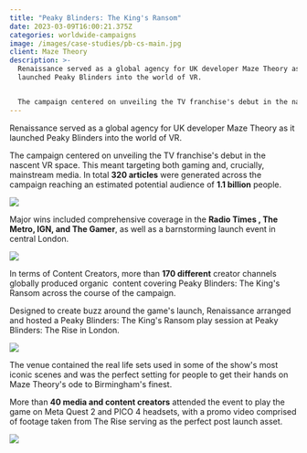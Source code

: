 ```yaml
---
title: "Peaky Blinders: The King's Ransom"
date: 2023-03-09T16:00:21.375Z
categories: worldwide-campaigns
image: /images/case-studies/pb-cs-main.jpg
client: Maze Theory
description: >-
  Renaissance served as a global agency for UK developer Maze Theory as it
  launched Peaky Blinders into the world of VR. 


  The campaign centered on unveiling the TV franchise's debut in the nascent VR space. This meant targeting both gaming and, crucially, mainstream media. In total 320 articles were generated across the campaign reaching an estimated potential audience of 1.1 billion people.
---
```

Renaissance served as a global agency for UK developer Maze Theory as it launched Peaky Blinders into the world of VR.

The campaign centered on unveiling the TV franchise's debut in the nascent VR space. This meant targeting both gaming and, crucially, mainstream media. In total **320 articles** were generated across the campaign reaching an estimated potential audience of **1.1 billion** people.

![](/images/uploads/pb-cs4.png)

Major wins included comprehensive coverage in the **Radio Times , The Metro, IGN, and The Gamer**, as well as a barnstorming launch event in central London.

![](/images/uploads/pb-cs3.png)



In terms of Content Creators, more than **170 different** creator channels globally produced organic  content covering Peaky Blinders: The King's Ransom across the course of the campaign.



Designed to create buzz around the game's launch, Renaissance arranged and hosted a Peaky Blinders: The King's Ransom play session at Peaky Blinders: The Rise in London.

![](/images/uploads/pb-cs1.jpg)



The venue contained the real life sets used in some of the show's most iconic scenes and was the perfect setting for people to get their hands on Maze Theory's ode to Birmingham's finest.



More than **40 media and content creators** attended the event to play the game on Meta Quest 2 and PICO 4 headsets, with a promo video comprised of footage taken from The Rise serving as the perfect post launch asset.

![](/images/uploads/pb-cs2.jpg)

